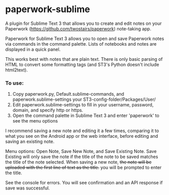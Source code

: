 # paperwork-sublime
A plugin for Sublime Text 3 that allows you to create and edit notes on your Paperwork (https://github.com/twostairs/paperwork) note-taking app.

Paperwork for Sublime Text 3 allows you to open and save Paperwork notes via commands in the command palette. Lists of notebooks and notes are displayed in a quick panel.

This works best with notes that are plain text. There is only basic parsing of HTML to convert some formatting tags (and ST3's Python doesn't include html2text).

### To use:
1. Copy paperwork.py, Default.sublime-commands, and paperwork.sublime-settings your ST3-config-folder/Packages/User/
2. Edit paperwork.sublime-settings to fill in your username, password, domain, and specify http or https.
3. Open the command palette in Sublime Text 3 and enter 'paperwork' to see the menu options

I recommend saving a new note and editing it a few times, comparing it to what you see on the Android app or the web interface, before editing and saving an existing note.

Menu options: Open Note, Save New Note, and Save Existing Note. Save Existing will only save the note if the title of the note to be saved matches the title of the note selected. 
When saving a new note, ~~the note will be uploaded with the first line of text as the title.~~ you will be prompted to enter the title. 

See the console for errors. You will see confirmation and an API response if save was successful.
